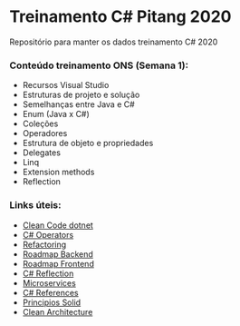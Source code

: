 # Treinamento C# Pitang 2020
Repositório para manter os dados treinamento C# 2020

### Conteúdo treinamento ONS (Semana 1):

- Recursos Visual Studio
- Estruturas de projeto e solução
- Semelhanças entre Java e C#
- Enum (Java x C#)
- Coleções
- Operadores 
- Estrutura de objeto e propriedades
- Delegates
- Linq
- Extension methods
- Reflection

### Links úteis:
- [Clean Code dotnet](https://github.com/thangchung/clean-code-dotnet)
- [C# Operators](https://docs.microsoft.com/pt-br/dotnet/csharp/language-reference/operators/)
- [Refactoring](https://refactoring.guru/refactoring)
- [Roadmap Backend](https://roadmap.sh/backend)
- [Roadmap Frontend](https://roadmap.sh/frontend)
- [C# Reflection](https://docs.microsoft.com/pt-br/dotnet/csharp/programming-guide/concepts/reflection)
- [Microservices](https://microservices.io/)
- [C# References](https://docs.microsoft.com/pt-br/ef/)
- [Principios Solid](https://medium.com/joaorobertopb/o-que-%C3%A9-solid-o-guia-completo-para-voc%C3%AA-entender-os-5-princ%C3%ADpios-da-poo-2b937b3fc530)
- [Clean Architecture](https://blog.cleancoder.com/uncle-bob/2012/08/13/the-clean-architecture.html)
